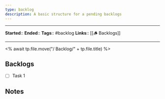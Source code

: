 ```yaml
---
type: backlog
description: A basic structure for a pending backlogs
---
```


---
**Started**:: <!-- Enter a start date and time here -->
**Ended**:: <!-- Enter a end date and time here -->
**Tags**:: #backlog
**Links**:: [[🪵 Backlogs]]

---

<% await tp.file.move("/ Backlog/" + tp.file.title) %>

## Backlogs
- [ ] Task 1

## Notes